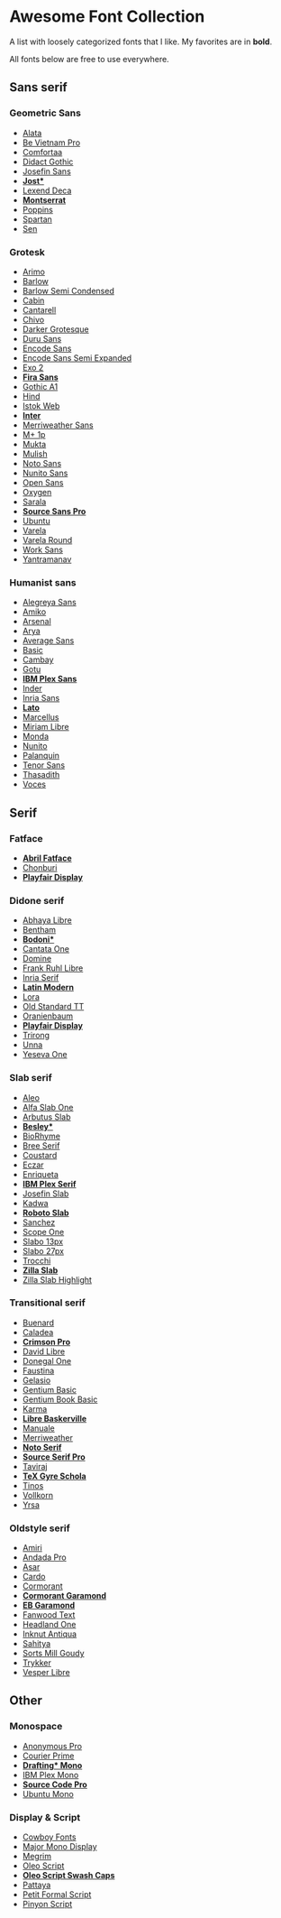 # Awesome Font Collection

A list with loosely categorized fonts that I like. My favorites are in **bold**.

All fonts below are free to use everywhere.

## Sans serif

### Geometric Sans

- [Alata](https://fonts.google.com/specimen/Alata)
- [Be Vietnam Pro](https://fonts.google.com/specimen/Be+Vietnam+Pro)
- [Comfortaa](https://fonts.google.com/specimen/Comfortaa)
- [Didact Gothic](https://fonts.google.com/specimen/Didact+Gothic)
- [Josefin Sans](https://fonts.google.com/specimen/Josefin+Sans)
- **[Jost\*](https://indestructibletype.com/Jost.html)**
- [Lexend Deca](https://fonts.google.com/specimen/Lexend+Deca)
- **[Montserrat](https://fonts.google.com/specimen/Montserrat)**
- [Poppins](https://fonts.google.com/specimen/Poppins)
- [Spartan](https://fonts.google.com/specimen/Spartan)
- [Sen](https://fonts.google.com/specimen/Sen)

### Grotesk

- [Arimo](https://fonts.google.com/specimen/Arimo)
- [Barlow](https://fonts.google.com/specimen/Barlow)
- [Barlow Semi Condensed](https://fonts.google.com/specimen/Barlow+Semi+Condensed)
- [Cabin](https://fonts.google.com/specimen/Cabin)
- [Cantarell](https://fonts.google.com/specimen/Cantarell)
- [Chivo](https://fonts.google.com/specimen/Chivo)
- [Darker Grotesque](https://fonts.google.com/specimen/Darker+Grotesque)
- [Duru Sans](https://fonts.google.com/specimen/Duru+Sans)
- [Encode Sans](https://fonts.google.com/specimen/Encode+Sans)
- [Encode Sans Semi Expanded](https://fonts.google.com/specimen/Encode+Sans+Semi+Expanded)
- [Exo 2](https://fonts.google.com/specimen/Exo+2)
- **[Fira Sans](https://fonts.google.com/specimen/Fira+Sans)**
- [Gothic A1](https://fonts.google.com/specimen/Gothic+A1)
- [Hind](https://fonts.google.com/specimen/Hind)
- [Istok Web](https://fonts.google.com/specimen/Istok+Web)
- **[Inter](https://fonts.google.com/specimen/Inter)**
- [Merriweather Sans](https://fonts.google.com/specimen/Merriweather+Sans)
- [M+ 1p](https://fonts.google.com/specimen/M+PLUS+1p)
- [Mukta](https://fonts.google.com/specimen/Mukta)
- [Mulish](https://fonts.google.com/specimen/Mulish)
- [Noto Sans](https://fonts.google.com/specimen/Noto+Sans)
- [Nunito Sans](https://fonts.google.com/specimen/Nunito+Sans)
- [Open Sans](https://fonts.google.com/specimen/Open+Sans)
- [Oxygen](https://fonts.google.com/specimen/Oxygen)
- [Sarala](https://fonts.google.com/specimen/Sarala)
- **[Source Sans Pro](https://fonts.google.com/specimen/Source+Sans+Pro)**
- [Ubuntu](https://fonts.google.com/specimen/Ubuntu)
- [Varela](https://fonts.google.com/specimen/Varela)
- [Varela Round](https://fonts.google.com/specimen/Varela+Round)
- [Work Sans](https://fonts.google.com/specimen/Work+Sans)
- [Yantramanav](https://fonts.google.com/specimen/Yantramanav)

### Humanist sans

- [Alegreya Sans](https://fonts.google.com/specimen/Alegreya+Sans)
- [Amiko](https://fonts.google.com/specimen/Amiko)
- [Arsenal](https://fonts.google.com/specimen/Arsenal)
- [Arya](https://fonts.google.com/specimen/Arya)
- [Average Sans](https://fonts.google.com/specimen/Average+Sans)
- [Basic](https://fonts.google.com/specimen/Basic)
- [Cambay](https://fonts.google.com/specimen/Cambay)
- [Gotu](https://fonts.google.com/specimen/Gotu)
- **[IBM Plex Sans](https://fonts.google.com/specimen/IBM+Plex+Sans)**
- [Inder](https://fonts.google.com/specimen/Inder)
- [Inria Sans](https://fonts.google.com/specimen/Inria+Sans)
- **[Lato](https://fonts.google.com/specimen/Lato)**
- [Marcellus](https://fonts.google.com/specimen/Marcellus)
- [Miriam Libre](https://fonts.google.com/specimen/Miriam+Libre)
- [Monda](https://fonts.google.com/specimen/Monda)
- [Nunito](https://fonts.google.com/specimen/Nunito)
- [Palanquin](https://fonts.google.com/specimen/Palanquin)
- [Tenor Sans](https://fonts.google.com/specimen/Tenor+Sans)
- [Thasadith](https://fonts.google.com/specimen/Thasadith)
- [Voces](https://fonts.google.com/specimen/Voces)

## Serif

### Fatface

- **[Abril Fatface](https://fonts.google.com/specimen/Abril+Fatface)**
- [Chonburi](https://fonts.google.com/specimen/Chonburi)
- **[Playfair Display](https://fonts.google.com/specimen/Playfair+Display)**

### Didone serif

- [Abhaya Libre](https://fonts.google.com/specimen/Abhaya+Libre)
- [Bentham](https://fonts.google.com/specimen/Bentham)
- **[Bodoni\*](https://indestructibletype.com/Bodoni.html)**
- [Cantata One](https://fonts.google.com/specimen/Cantata+One)
- [Domine](https://fonts.google.com/specimen/Domine)
- [Frank Ruhl Libre](https://fonts.google.com/specimen/Frank+Ruhl+Libre)
- [Inria Serif](https://fonts.google.com/specimen/Inria+Serif)
- **[Latin Modern](http://www.gust.org.pl/projects/e-foundry/latin-modern)**
- [Lora](https://fonts.google.com/specimen/Lora)
- [Old Standard TT](https://fonts.google.com/specimen/Old+Standard+TT)
- [Oranienbaum](https://fonts.google.com/specimen/Oranienbaum)
- **[Playfair Display](https://fonts.google.com/specimen/Playfair+Display)**
- [Trirong](https://fonts.google.com/specimen/Trirong)
- [Unna](https://fonts.google.com/specimen/Unna)
- [Yeseva One](https://fonts.google.com/specimen/Yeseva+One)

### Slab serif

- [Aleo](https://fonts.google.com/specimen/Aleo)
- [Alfa Slab One](https://fonts.google.com/specimen/Alfa+Slab+One)
- [Arbutus Slab](https://fonts.google.com/specimen/Arbutus+Slab)
- **[Besley\*](https://indestructibletype.com/Besley.html)**
- [BioRhyme](https://fonts.google.com/specimen/BioRhyme)
- [Bree Serif](https://fonts.google.com/specimen/Bree+Serif)
- [Coustard](https://fonts.google.com/specimen/Coustard)
- [Eczar](https://fonts.google.com/specimen/Eczar)
- [Enriqueta](https://fonts.google.com/specimen/Enriqueta)
- **[IBM Plex Serif](https://fonts.google.com/specimen/IBM+Plex+Serif)**
- [Josefin Slab](https://fonts.google.com/specimen/Josefin+Slab)
- [Kadwa](https://fonts.google.com/specimen/Kadwa)
- **[Roboto Slab](https://fonts.google.com/specimen/Roboto+Slab)**
- [Sanchez](https://fonts.google.com/specimen/Sanchez)
- [Scope One](https://fonts.google.com/specimen/Scope+One)
- [Slabo 13px](https://fonts.google.com/specimen/Slabo+13px)
- [Slabo 27px](https://fonts.google.com/specimen/Slabo+27px)
- [Trocchi](https://fonts.google.com/specimen/Trocchi)
- **[Zilla Slab](https://fonts.google.com/specimen/Zilla+Slab)**
- [Zilla Slab Highlight](https://fonts.google.com/specimen/Zilla+Slab+Highlight)

### Transitional serif

- [Buenard](https://fonts.google.com/specimen/Buenard)
- [Caladea](https://fonts.google.com/specimen/Caladea)
- **[Crimson Pro](https://fonts.google.com/specimen/Crimson+Pro)**
- [David Libre](https://fonts.google.com/specimen/David+Libre)
- [Donegal One](https://fonts.google.com/specimen/Donegal+One)
- [Faustina](https://fonts.google.com/specimen/Faustina)
- [Gelasio](https://fonts.google.com/specimen/Gelasio)
- [Gentium Basic](https://fonts.google.com/specimen/Gentium+Basic)
- [Gentium Book Basic](https://fonts.google.com/specimen/Gentium+Book+Basic)
- [Karma](https://fonts.google.com/specimen/Karma)
- **[Libre Baskerville](https://fonts.google.com/specimen/Libre+Baskerville)**
- [Manuale](https://fonts.google.com/specimen/Manuale)
- [Merriweather](https://fonts.google.com/specimen/Merriweather)
- **[Noto Serif](https://fonts.google.com/specimen/Noto+Serif)**
- **[Source Serif Pro](https://fonts.google.com/specimen/Source+Serif+Pro)**
- [Taviraj](https://fonts.google.com/specimen/Taviraj)
- **[TeX Gyre Schola](https://www.ctan.org/tex-archive/fonts/tex-gyre/opentype)**
- [Tinos](https://fonts.google.com/specimen/Tinos)
- [Vollkorn](https://fonts.google.com/specimen/Vollkorn)
- [Yrsa](https://fonts.google.com/specimen/Yrsa)

### Oldstyle serif

- [Amiri](https://fonts.google.com/specimen/Amiri)
- [Andada Pro](https://fonts.google.com/specimen/Andada+Pro)
- [Asar](https://fonts.google.com/specimen/Asar)
- [Cardo](https://fonts.google.com/specimen/Cardo)
- [Cormorant](https://fonts.google.com/specimen/Cormorant)
- **[Cormorant Garamond](https://fonts.google.com/specimen/Cormorant+Garamond)**
- **[EB Garamond](https://fonts.google.com/specimen/EB+Garamond)**
- [Fanwood Text](https://fonts.google.com/specimen/Fanwood+Text)
- [Headland One](https://fonts.google.com/specimen/Headland+One)
- [Inknut Antiqua](https://fonts.google.com/specimen/Inknut+Antiqua)
- [Sahitya](https://fonts.google.com/specimen/Sahitya)
- [Sorts Mill Goudy](https://fonts.google.com/specimen/Sorts+Mill+Goudy)
- [Trykker](https://fonts.google.com/specimen/Trykker)
- [Vesper Libre](https://fonts.google.com/specimen/Vesper+Libre)

## Other

### Monospace

- [Anonymous Pro](https://fonts.google.com/specimen/Anonymous+Pro)
- [Courier Prime](https://fonts.google.com/specimen/Courier+Prime)
- **[Drafting\* Mono](https://indestructibletype.com/Drafting)**
- [IBM Plex Mono](https://fonts.google.com/specimen/IBM+Plex+Mono)
- **[Source Code Pro](https://fonts.google.com/specimen/Source+Code+Pro)**
- [Ubuntu Mono](https://fonts.google.com/specimen/Ubuntu+Mono)

### Display & Script

- [Cowboy Fonts](https://indestructibletype.com/Cowboy.html)
- [Major Mono Display](https://fonts.google.com/specimen/Major+Mono+Display)
- [Megrim](https://fonts.google.com/specimen/Megrim)
- [Oleo Script](https://fonts.google.com/specimen/Oleo+Script)
- **[Oleo Script Swash Caps](https://fonts.google.com/specimen/Oleo+Script+Swash+Caps)**
- [Pattaya](https://fonts.google.com/specimen/Pattaya)
- [Petit Formal Script](https://fonts.google.com/specimen/Petit+Formal+Script)
- [Pinyon Script](https://fonts.google.com/specimen/Pinyon+Script)
